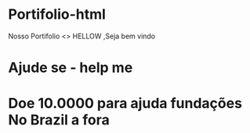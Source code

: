 


<body>


# Portifolio-html
Nosso Portifolio <> HELLOW ,Seja bem vindo


<h1> Ajude se - help me <h1> 


<span> Doe 10.0000 para ajuda fundações No Brazil a fora <span>



<body>


